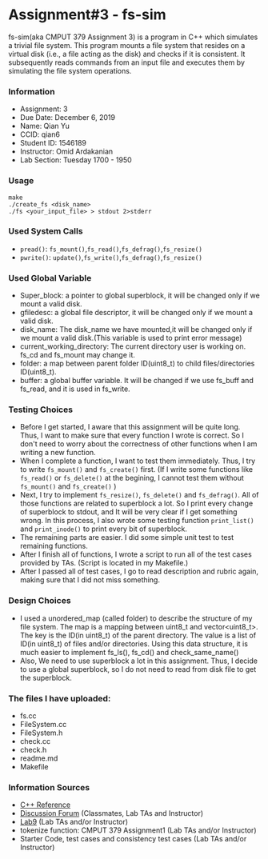 # Assignment#3 - fs-sim
fs-sim(aka CMPUT 379 Assignment 3) is a program in C++ which simulates a trivial file system. This program mounts a file system that resides on a virtual disk (i.e., a file acting as the disk) and checks if it is consistent. It subsequently reads commands from an input file and executes them by simulating the file system operations.
### Information
- Assignment:           3
- Due Date:             December 6, 2019
- Name:                 Qian Yu
- CCID:                 qian6
- Student ID:           1546189
- Instructor:           Omid Ardakanian
- Lab Section:          Tuesday 1700 - 1950


### Usage
```
make
./create_fs <disk_name>
./fs <your_input_file> > stdout 2>stderr
```



### Used System Calls
- `pread()`: `fs_mount()`,`fs_read()`,`fs_defrag()`,`fs_resize()`
- `pwrite()`: `update()`,`fs_write()`,`fs_defrag()`,`fs_resize()`



### Used Global Variable
- Super_block: a pointer to global superblock, it will be changed only if we mount a valid disk.
- gfiledesc: a global file descriptor, it will be changed only if we mount a valid disk.
- disk_name: The disk_name we have mounted,it will be changed only if we mount a valid disk.(This variable is used to print error message)
- current_working_directory: The current directory user is working on. fs_cd and fs_mount may change it.
- folder: a map between parent folder ID(uint8_t) to child files/directories ID(uint8_t).
- buffer: a global buffer variable. It will be changed if we use fs_buff and fs_read, and it is used in fs_write.



### Testing Choices
- Before I get started, I aware that this assignment will be quite long. Thus, I want to make sure that every function
I wrote is correct.
So I don't need to worry about the correctness of other functions when I am writing a new function.
- When I complete a function, I want to test them immediately. Thus, I try to write `fs_mount()` and `fs_create()` first.
 (If I write some functions like `fs_read()` or `fs_delete()` at the begining, I cannot test them without  
 `fs_mount()` and `fs_create()` )
- Next, I try to implement `fs_resize()`, `fs_delete()` and `fs_defrag()`. All of those functions are related to superblock a lot. So I print every change of superblock to stdout, and It will be very clear if I get something wrong. In this process, I also wrote  some testing function `print_list()` and `print_inode()` to print every bit of superblock.
- The remaining parts are easier. I did some simple unit test to test remaining functions.
- After I finish all of functions, I wrote a script to run all of the test cases provided by TAs. (Script is located in my Makefile.)
- After I passed all of test cases, I go to read description and rubric again, making sure that I did not miss something. 

### Design Choices
- I used a unordered_map (called folder) to describe the structure of my file system. The map is a mapping between uint8_t and vector<uint8_t>. The key is the ID(in uint8_t) of the parent directory. The value is a list of ID(in uint8_t) of files and/or directories. Using this data structure, it is much easier to implement fs_ls(), fs_cd() and check_same_name()
- Also, We need to use superblock a lot in this assignment. Thus, I decide to use a global superblock, so I do not need to read from disk file to get the superblock. 




### The files I have uploaded:
- fs.cc 
- FileSystem.cc
- FileSystem.h 
- check.cc 
- check.h
- readme.md
- Makefile



### Information Sources
- [C++ Reference](http://www.cplusplus.com/reference/stl/) 
- [Discussion Forum](https://eclass.srv.ualberta.ca/mod/forum/view.php?id=3735393) (Classmates, Lab TAs and Instructor)
- [Lab9](https://eclass.srv.ualberta.ca/pluginfile.php/5476760/mod_resource/content/1/379%20Lab%2010.pdf)  (Lab TAs and/or Instructor)
- tokenize function: CMPUT 379 Assignment1  (Lab TAs and/or Instructor)
- Starter Code, test cases and consistency test cases  (Lab TAs and/or Instructor)
